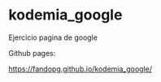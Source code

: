 # kodemia_google
Ejercicio pagina de google

Github pages:

https://fandopg.github.io/kodemia_google/
